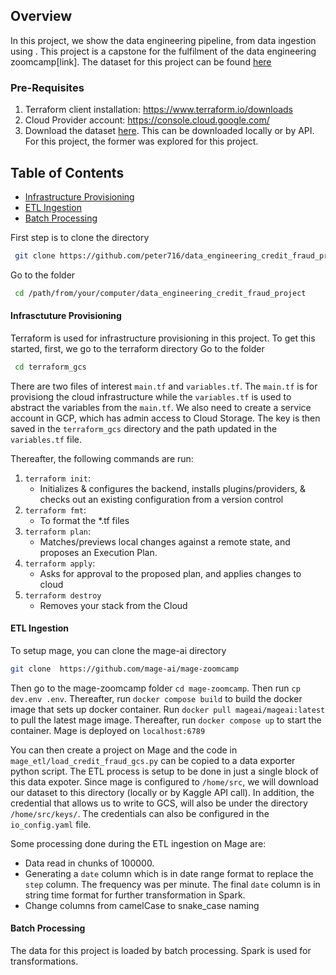 ## Overview
In this project, we show the data engineering pipeline, from data ingestion using . This project is a capstone for the fulfilment of the data engineering zoomcamp[link]. The dataset for this project can be found [here](https://www.kaggle.com/datasets/ealaxi/paysim1/data)
 
### Pre-Requisites
1. Terraform client installation: https://www.terraform.io/downloads
2. Cloud Provider account: https://console.cloud.google.com/
3. Download the dataset [here](https://www.kaggle.com/datasets/ealaxi/paysim1/data). This can be downloaded locally or by API. For this project, the former was explored for this project.
   
## Table of Contents
- [Infrastructure Provisioning](#infrastructure-provisioning)
- [ETL Ingestion](#etl-ingestion)
- [Batch Processing](#batch-processing)


First step is to clone the directory
 ```bash
  git clone https://github.com/peter716/data_engineering_credit_fraud_project.git
```
Go to the folder
 ```bash
  cd /path/from/your/computer/data_engineering_credit_fraud_project
```

#### Infrasctuture Provisioning
Terraform is used for infrastructure provisioning in this project.
To get this started, first, we go to the terraform directory
Go to the folder
 ```bash
  cd terraform_gcs
```
There are two files of interest `main.tf` and `variables.tf`. The `main.tf` is for provisiong the cloud infrastructure while the `variables.tf` is used to abstract the variables from the `main.tf`. We also need to create a service account in GCP, which has admin access to Cloud Storage. The key is then saved in the `terraform_gcs` directory and the path updated in the `variables.tf` file.

Thereafter, the following commands are run:
1. `terraform init`: 
    * Initializes & configures the backend, installs plugins/providers, & checks out an existing configuration from a version control
2. `terraform fmt`: 
    * To format the *.tf files
3. `terraform plan`:
    * Matches/previews local changes against a remote state, and proposes an Execution Plan.
4. `terraform apply`: 
    * Asks for approval to the proposed plan, and applies changes to cloud
5. `terraform destroy`
    * Removes your stack from the Cloud

#### ETL Ingestion
To setup mage, you can clone the mage-ai directory 
```bash
git clone  https://github.com/mage-ai/mage-zoomcamp
```
Then go to the mage-zoomcamp folder `cd mage-zoomcamp`. 
Then run `cp dev.env .env`. 
Thereafter, run `docker compose build` to build the docker image that sets up docker container. 
Run `docker pull mageai/mageai:latest` to pull the latest mage image. 
Thereafter, run `docker compose up` to start the container. 
Mage is deployed on `localhost:6789`

You can then create a project on Mage and the code in `mage_etl/load_credit_fraud_gcs.py` can be copied to a data exporter python script. The ETL process is setup to be done in just a single block of this data expoter. Since mage is configured to `/home/src`, we will download our dataset to this directory (locally or by Kaggle API call). In addition, the credential that allows us to write to GCS, will also be under the directory `/home/src/keys/`. The credentials can also be configured in the `io_config.yaml` file.

Some processing done during the ETL ingestion on Mage are:
- Data read in chunks of 100000.
- Generating a `date` column which is in date range format to replace the `step` column. The frequency was per minute. The final `date` column is in string time format for further transformation in Spark. 
- Change columns from camelCase to snake_case naming

#### Batch Processing
The data for this project is loaded by batch processing. Spark is used for transformations.


